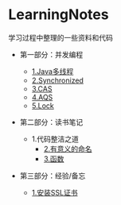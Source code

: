 # LearningNotes
学习过程中整理的一些资料和代码


<!-- TOC -->

- 第一部分：并发编程
    - [1.Java多线程](https://github.com/lijyi/LearningNotes/blob/master/docs/cas-lock/1.Java%E5%A4%9A%E7%BA%BF%E7%A8%8B.md)
    - [2.Synchronized](https://github.com/lijyi/LearningNotes/blob/master/docs/cas-lock/2.Synchronized.md)
    - [3.CAS](https://github.com/lijyi/LearningNotes/blob/master/docs/cas-lock/3.CAS.md)
    - [4.AQS](https://github.com/lijyi/LearningNotes/blob/master/docs/cas-lock/4.AQS.md)
    - [5.Lock](https://github.com/lijyi/LearningNotes/blob/master/docs/cas-lock/5.Lock.md)
- 第二部分：读书笔记
    - 1.代码整洁之道
        - [2.有意义的命名](https://github.com/lijyi/LearningNotes/blob/master/docs/clean-code/2.%E6%9C%89%E6%84%8F%E4%B9%89%E7%9A%84%E5%91%BD%E5%90%8D.md)
        - [3.函数](https://github.com/lijyi/LearningNotes/blob/master/docs/clean-code/3.%E5%87%BD%E6%95%B0.md)

- 第三部分：经验/备忘
    - [1.安装SSL证书](https://github.com/lijyi/LearningNotes/blob/master/docs/note/1.%25E5%25AE%2589%25E8%25A3%2585SSL%25E8%25AF%2581%25E4%25B9%25A6.md)

<!-- /TOC -->